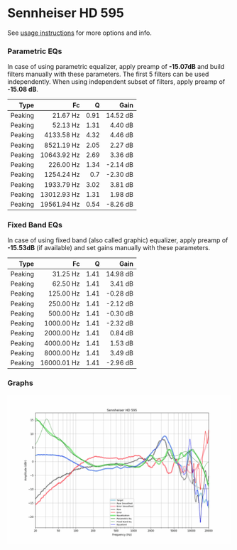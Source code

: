 # Sennheiser HD 595
See [usage instructions](https://github.com/jaakkopasanen/AutoEq#usage) for more options and info.

### Parametric EQs
In case of using parametric equalizer, apply preamp of **-15.07dB** and build filters manually
with these parameters. The first 5 filters can be used independently.
When using independent subset of filters, apply preamp of **-15.08 dB**.

| Type    | Fc          |    Q | Gain     |
|--------:|------------:|-----:|---------:|
| Peaking | 21.67 Hz    | 0.91 | 14.52 dB |
| Peaking | 52.13 Hz    | 1.31 | 4.40 dB  |
| Peaking | 4133.58 Hz  | 4.32 | 4.46 dB  |
| Peaking | 8521.19 Hz  | 2.05 | 2.27 dB  |
| Peaking | 10643.92 Hz | 2.69 | 3.36 dB  |
| Peaking | 226.00 Hz   | 1.34 | -2.14 dB |
| Peaking | 1254.24 Hz  | 0.7  | -2.30 dB |
| Peaking | 1933.79 Hz  | 3.02 | 3.81 dB  |
| Peaking | 13012.93 Hz | 1.31 | 1.98 dB  |
| Peaking | 19561.94 Hz | 0.54 | -8.26 dB |

### Fixed Band EQs
In case of using fixed band (also called graphic) equalizer, apply preamp of **-15.53dB**
(if available) and set gains manually with these parameters.

| Type    | Fc          |    Q | Gain     |
|--------:|------------:|-----:|---------:|
| Peaking | 31.25 Hz    | 1.41 | 14.98 dB |
| Peaking | 62.50 Hz    | 1.41 | 3.41 dB  |
| Peaking | 125.00 Hz   | 1.41 | -0.28 dB |
| Peaking | 250.00 Hz   | 1.41 | -2.12 dB |
| Peaking | 500.00 Hz   | 1.41 | -0.30 dB |
| Peaking | 1000.00 Hz  | 1.41 | -2.32 dB |
| Peaking | 2000.00 Hz  | 1.41 | 0.84 dB  |
| Peaking | 4000.00 Hz  | 1.41 | 1.53 dB  |
| Peaking | 8000.00 Hz  | 1.41 | 3.49 dB  |
| Peaking | 16000.01 Hz | 1.41 | -2.96 dB |

### Graphs
![](./Sennheiser%20HD%20595.png)